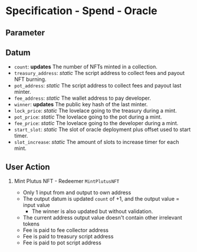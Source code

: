 # Specification - Spend - Oracle

## Parameter

## Datum

- `count`: **updates** The number of NFTs minted in a collection.
- `treasury_address`: _static_ The script address to collect fees and payout NFT burning.
- `pot_address`: _static_ The script address to collect fees and payout last minter.
- `fee_address`: _static_ The wallet address to pay developer.
- `winner`: **updates** The public key hash of the last minter.
- `lock_price`: _static_ The lovelace going to the treasury during a mint.
- `pot_price`: _static_ The lovelace going to the pot during a mint.
- `fee_price`: _static_ The lovelace going to the developer during a mint.
- `start_slot`: _static_ The slot of oracle deployment plus offset used to start timer.
- `slot_increase`: _static_ The amount of slots to increase timer for each mint.

## User Action

1. Mint Plutus NFT - Redeemer `MintPlutusNFT`

   - Only 1 input from and output to own address
   - The output datum is updated `count` of +1, and the output value = input value
     - The winner is also updated but without validation.
   - The current address output value doesn't contain other irrelevant tokens
   - Fee is paid to fee collector address
   - Fee is paid to treasury script address
   - Fee is paid to pot script address
